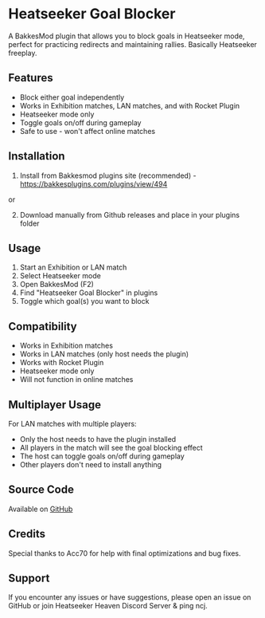 # Heatseeker Goal Blocker

A BakkesMod plugin that allows you to block goals in Heatseeker mode, perfect for practicing redirects and maintaining rallies. Basically Heatseeker freeplay.

## Features

- Block either goal independently
- Works in Exhibition matches, LAN matches, and with Rocket Plugin
- Heatseeker mode only
- Toggle goals on/off during gameplay
- Safe to use - won't affect online matches

## Installation

1) Install from Bakkesmod plugins site (recommended) - https://bakkesplugins.com/plugins/view/494

or

2) Download manually from Github releases and place in your plugins folder

## Usage

1. Start an Exhibition or LAN match
2. Select Heatseeker mode
3. Open BakkesMod (F2)
4. Find "Heatseeker Goal Blocker" in plugins
5. Toggle which goal(s) you want to block

## Compatibility

- Works in Exhibition matches
- Works in LAN matches (only host needs the plugin)
- Works with Rocket Plugin
- Heatseeker mode only
- Will not function in online matches

## Multiplayer Usage

For LAN matches with multiple players:
- Only the host needs to have the plugin installed
- All players in the match will see the goal blocking effect
- The host can toggle goals on/off during gameplay
- Other players don't need to install anything

## Source Code

Available on [GitHub](https://github.com/ncjsvr/HeatseekerGoalBlocker)

## Credits

Special thanks to Acc70 for help with final optimizations and bug fixes.

## Support

If you encounter any issues or have suggestions, please open an issue on GitHub or join Heatseeker Heaven Discord Server & ping ncj.
